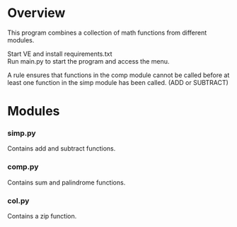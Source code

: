
# Overview
This program combines a collection of math functions from different modules.  

Start VE and install requirements.txt  
Run main.py to start the program and access the menu.  

A rule ensures that functions in the comp module cannot be called before at least one function in the simp module has been called. (ADD or SUBTRACT)

# Modules
### simp.py
Contains add and subtract functions.
### comp.py
Contains sum and palindrome functions.
### col.py
Contains a zip function.
